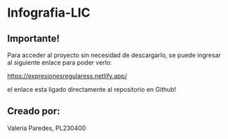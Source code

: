 # Infografia-LIC
## Importante!
Para acceder al proyecto sin necesidad de descargarlo, se puede ingresar al siguiente enlace para poder verlo:

https://expresionesregularess.netlify.app/

el enlace esta ligado directamente al repositorio en Github!

## Creado por:
Valeria Paredes, PL230400
